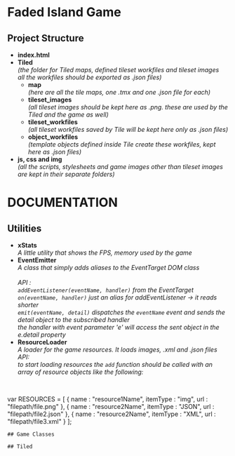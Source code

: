 # Faded Island Game
## Project Structure

- **index.html**
- **Tiled**<br/>
  *(the folder for Tiled maps, defined tileset workfiles and tileset images* <br/>
  *all the workfiles should be exported as .json files)*
    - **map**<br/>
    *(here are all the tile maps, one .tmx and one .json file for each)*
    - **tileset_images**<br/>
    *(all tileset images should be kept here as .png. these are used by the Tiled and the game as well)*
    - **tileset_workfiles**<br/>
    *(all tileset workfiles saved by Tile will be kept here only as .json files)*
    - **object_workfiles**<br/>
    *(template objects defined inside Tile create these workfiles, kept here as .json files)*
- **js, css and img**<br/>
  *(all the scripts, stylesheets and game images other than tileset images are kept in their separate folders)*

# DOCUMENTATION

## Utilities
- **xStats**<br/>
  *A little utility that shows the FPS, memory used by the game*<br/>
- **EventEmitter**<br/>
  *A class that simply adds aliases to the EventTarget DOM class*<br/>
  <br/>
  *API :*<br/>
  *`addEventListener(eventName, handler)` from the EventTarget*<br/>
  *`on(eventName, handler)` just an alias for addEventListener -> it reads shorter*<br/>
  *`emit(eventName, detail)` dispatches the `eventName` event and sends the detail object to the subscribed handler*<br/>
  *the handler with event parameter 'e' will access the sent object in the e.detail property*<br/>
- **ResourceLoader**<br/>
 *A loader for the game resources. It loads images, .xml and .json files*<br/>
  *API:*<br/>
  *to start loading resources the `add` function should be called with an array of resource objects like the following:*<br/>
  <br/>
  ```
 var RESOURCES = [
	{
		name : "resource1Name",
		itemType : "img",
		url : "filepath/file.png"
	},
	{
		name : "resource2Name",
		itemType : "JSON",
		url : "filepath/file2.json"
	},
	{
		name : "resource2Name",
		itemType : "XML",
		url : "filepath/file3.xml"
	}
 ];
  ```
## Game Classes

## Tiled
